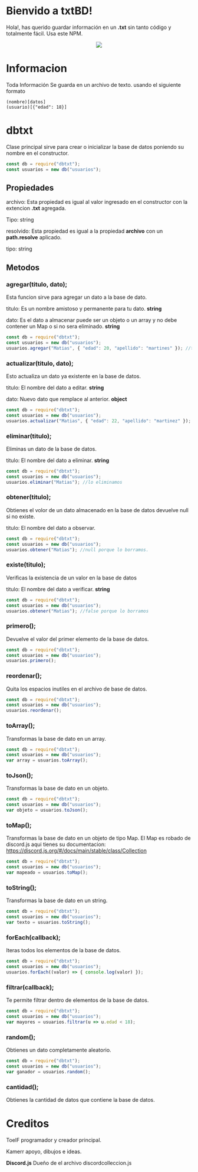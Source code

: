 # Bienvido a txtBD!

Hola!, has querido guardar información en un **.txt** sin tanto código y totalmente fácil. Usa este NPM.


<div align="center">
<img src="https://i.imgur.com/3pZJ5kLh.jpg">
</div>

# Informacion

Toda Información Se guarda en un archivo de texto.
usando el siguiente formato
```
(nombre)[datos]
(usuario)[{"edad": 18}]
```


# dbtxt

Clase principal sirve para crear o inicializar la base de datos poniendo su nombre en el constructor.
```js
const db = require("dbtxt");
const usuarios = new db("usuarios");
```

## Propiedades

archivo: Esta propiedad es igual al valor ingresado en el constructor con la extencion **.txt** agregada.

Tipo: string


resolvido: Esta propiedad es igual a la propiedad **archivo** con un **path.resolve** aplicado.

tipo: string

## Metodos

### agregar(titulo, dato);

Esta funcion sirve para agregar un dato a la base de dato.

titulo: Es un nombre amistoso y permanente para tu dato. **string**

dato: Es el dato a almacenar puede ser un objeto o un array y no debe contener un Map o si no sera eliminado. **string**

```js
const db = require("dbtxt");
const usuarios = new db("usuarios");
usuarios.agregar("Matias", { "edad": 20, "apellido": "martines" }); //true porque se creo
```


### actualizar(titulo, dato);

Esto actualiza un dato ya existente en la base de datos.

titulo: El nombre del dato a editar. **string** 

dato: Nuevo dato que remplace al anterior. **object**

```js
const db = require("dbtxt");
const usuarios = new db("usuarios");
usuarios.actualizar("Matias", { "edad": 22, "apellido": "martinez" }); //true porque se actualizo
```

### eliminar(titulo);

Eliminas un dato de la base de datos.

titulo: El nombre del dato a eliminar. **string**

```js
const db = require("dbtxt");
const usuarios = new db("usuarios");
usuarios.eliminar("Matias"); //lo eliminamos
```

### obtener(titulo);

Obtienes el volor de un dato almacenado en la base de datos devuelve null si no existe.

titulo: El nombre del dato a observar.

```js
const db = require("dbtxt");
const usuarios = new db("usuarios");
usuarios.obtener("Matias"); //null porque lo borramos.
```

### existe(titulo);

Verificas la existencia de un valor en la base de datos

titulo: El nombre del dato a verificar. **string**

```js
const db = require("dbtxt");
const usuarios = new db("usuarios");
usuarios.obtener("Matias"); //false porque lo borramos
```

### primero();

Devuelve el valor del primer elemento de la base de datos.

```js
const db = require("dbtxt");
const usuarios = new db("usuarios");
usuarios.primero();
```

### reordenar();

Quita los espacios inutiles en el archivo de base de datos.

```js
const db = require("dbtxt");
const usuarios = new db("usuarios");
usuarios.reordenar();
```

### toArray();

Transformas la base de dato en un array.

```js
const db = require("dbtxt");
const usuarios = new db("usuarios");
var array = usuarios.toArray();
```

### toJson();

Transformas la base de dato en un objeto.

```js
const db = require("dbtxt");
const usuarios = new db("usuarios");
var objeto = usuarios.toJson();
```

### toMap();

Transformas la base de dato en un objeto de tipo Map. El Map es robado de discord.js aqui tienes su documentacion: https://discord.js.org/#/docs/main/stable/class/Collection

```js
const db = require("dbtxt");
const usuarios = new db("usuarios");
var mapeado = usuarios.toMap();
```

### toString();

Transformas la base de dato en un string.

```js
const db = require("dbtxt");
const usuarios = new db("usuarios");
var texto = usuarios.toString();
```

### forEach(callback);

Iteras todos los elementos de la base de datos.

```js
const db = require("dbtxt");
const usuarios = new db("usuarios");
usuarios.forEach((valor) => { console.log(valor) });
```

### filtrar(callback);

Te permite filtrar dentro de elementos de la base de datos.

```js
const db = require("dbtxt");
const usuarios = new db("usuarios");
var mayores = usuarios.filtrar(u => u.edad < 18);
```

### random();

Obtienes un dato completamente aleatorio.

```js
const db = require("dbtxt");
const usuarios = new db("usuarios");
var ganador = usuarios.random();
```

### cantidad();

Obtienes la cantidad de datos que contiene la base de datos.

# Creditos

ToelF programador y creador principal.

Kamerr apoyo, dibujos e ideas.

**Discord.js** Dueño de el archivo discordcolleccion.js